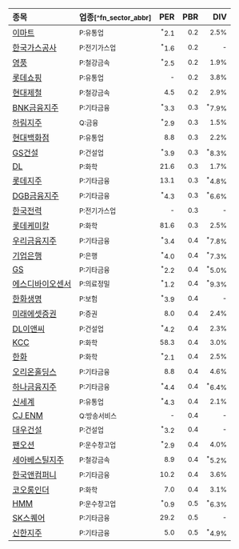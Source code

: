 | **종목** | **업종**<small>[^fn_sector_abbr]</small> | **PER** | **PBR** | **DIV** |
| :--- | :--- | --: | --: | --: |
| [이마트](/139480/) | <small>P:유통업</small> | <small><sup>*</sup>2.1</small> | <small>0.2</small> | <small>2.5%</small> |
| [한국가스공사](/036460/) | <small>P:전기가스업</small> | <small><sup>*</sup>1.6</small> | <small>0.2</small> | <small>-</small> |
| [영풍](/000670/) | <small>P:철강금속</small> | <small><sup>*</sup>2.5</small> | <small>0.2</small> | <small>1.9%</small> |
| [롯데쇼핑](/023530/) | <small>P:유통업</small> | <small>-</small> | <small>0.2</small> | <small>3.8%</small> |
| [현대제철](/004020/) | <small>P:철강금속</small> | <small>4.5</small> | <small>0.2</small> | <small>2.9%</small> |
| [BNK금융지주](/138930/) | <small>P:기타금융</small> | <small><sup>*</sup>3.3</small> | <small>0.3</small> | <small><sup>*</sup>7.9%</small> |
| [하림지주](/003380/) | <small>Q:금융</small> | <small><sup>*</sup>2.9</small> | <small>0.3</small> | <small>1.5%</small> |
| [현대백화점](/069960/) | <small>P:유통업</small> | <small>8.8</small> | <small>0.3</small> | <small>2.2%</small> |
| [GS건설](/006360/) | <small>P:건설업</small> | <small><sup>*</sup>3.9</small> | <small>0.3</small> | <small><sup>*</sup>8.3%</small> |
| [DL](/000210/) | <small>P:화학</small> | <small>21.6</small> | <small>0.3</small> | <small>1.7%</small> |
| [롯데지주](/004990/) | <small>P:기타금융</small> | <small>13.1</small> | <small>0.3</small> | <small><sup>*</sup>4.8%</small> |
| [DGB금융지주](/139130/) | <small>P:기타금융</small> | <small><sup>*</sup>4.3</small> | <small>0.3</small> | <small><sup>*</sup>6.6%</small> |
| [한국전력](/015760/) | <small>P:전기가스업</small> | <small>-</small> | <small>0.3</small> | <small>-</small> |
| [롯데케미칼](/011170/) | <small>P:화학</small> | <small>81.6</small> | <small>0.3</small> | <small>2.5%</small> |
| [우리금융지주](/316140/) | <small>P:기타금융</small> | <small><sup>*</sup>3.4</small> | <small>0.4</small> | <small><sup>*</sup>7.8%</small> |
| [기업은행](/024110/) | <small>P:은행</small> | <small><sup>*</sup>4.0</small> | <small>0.4</small> | <small><sup>*</sup>7.3%</small> |
| [GS](/078930/) | <small>P:기타금융</small> | <small><sup>*</sup>2.2</small> | <small>0.4</small> | <small><sup>*</sup>5.0%</small> |
| [에스디바이오센서](/137310/) | <small>P:의료정밀</small> | <small><sup>*</sup>1.2</small> | <small>0.4</small> | <small><sup>*</sup>9.3%</small> |
| [한화생명](/088350/) | <small>P:보험</small> | <small><sup>*</sup>3.9</small> | <small>0.4</small> | <small>-</small> |
| [미래에셋증권](/006800/) | <small>P:증권</small> | <small>8.0</small> | <small>0.4</small> | <small>2.4%</small> |
| [DL이앤씨](/375500/) | <small>P:건설업</small> | <small><sup>*</sup>4.2</small> | <small>0.4</small> | <small>2.3%</small> |
| [KCC](/002380/) | <small>P:화학</small> | <small>58.3</small> | <small>0.4</small> | <small>3.0%</small> |
| [한화](/000880/) | <small>P:화학</small> | <small><sup>*</sup>2.1</small> | <small>0.4</small> | <small>2.5%</small> |
| [오리온홀딩스](/001800/) | <small>P:기타금융</small> | <small>8.8</small> | <small>0.4</small> | <small>4.6%</small> |
| [하나금융지주](/086790/) | <small>P:기타금융</small> | <small><sup>*</sup>4.4</small> | <small>0.4</small> | <small><sup>*</sup>6.4%</small> |
| [신세계](/004170/) | <small>P:유통업</small> | <small><sup>*</sup>4.3</small> | <small>0.4</small> | <small>2.1%</small> |
| [CJ ENM](/035760/) | <small>Q:방송서비스</small> | <small>-</small> | <small>0.4</small> | <small>-</small> |
| [대우건설](/047040/) | <small>P:건설업</small> | <small><sup>*</sup>3.2</small> | <small>0.4</small> | <small>-</small> |
| [팬오션](/028670/) | <small>P:운수창고업</small> | <small><sup>*</sup>2.9</small> | <small>0.4</small> | <small>4.0%</small> |
| [세아베스틸지주](/001430/) | <small>P:철강금속</small> | <small>8.9</small> | <small>0.4</small> | <small><sup>*</sup>5.2%</small> |
| [한국앤컴퍼니](/000240/) | <small>P:기타금융</small> | <small>10.2</small> | <small>0.4</small> | <small>3.6%</small> |
| [코오롱인더](/120110/) | <small>P:화학</small> | <small>7.0</small> | <small>0.4</small> | <small>3.1%</small> |
| [HMM](/011200/) | <small>P:운수창고업</small> | <small><sup>*</sup>0.9</small> | <small>0.5</small> | <small><sup>*</sup>6.3%</small> |
| [SK스퀘어](/402340/) | <small>P:기타금융</small> | <small>29.2</small> | <small>0.5</small> | <small>-</small> |
| [신한지주](/055550/) | <small>P:기타금융</small> | <small>5.0</small> | <small>0.5</small> | <small><sup>*</sup>4.9%</small> |